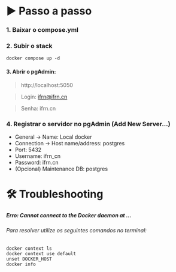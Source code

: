 # ▶️ Passo a passo

### 1. Baixar o compose.yml

### 2. Subir o stack
```
docker compose up -d
```

#### 3. Abrir o pgAdmin: 
> http://localhost:5050

> Login: ifrn@ifrn.cn

> Senha: ifrn.cn 

### 4. Registrar o servidor no pgAdmin (Add New Server…)

- General → Name: Local docker 
- Connection → Host name/address: postgres 
- Port: 5432 
- Username: ifrn_cn 
- Password: ifrn.cn 
- (Opcional) Maintenance DB: postgres

# 🛠️ Troubleshooting

##### Erro: Cannot connect to the Docker daemon at ...
###### Para resolver utilize os seguintes comandos no terminal:
```
docker context ls
docker context use default
unset DOCKER_HOST
docker info
```
